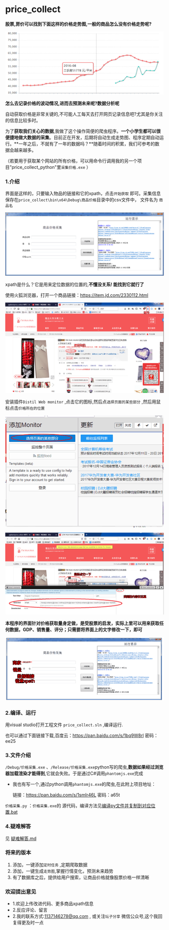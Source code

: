 # price_collect

**股票,房价可以找到下面这样的价格走势图,一般的商品怎么没有价格走势呢?**

![sp180110_215154](a/sp180110_215154.png)

**怎么去记录价格的波动情况,进而去预测未来呢?数据分析呢**  

自动获取价格是非常关键的,不可能人工每天去打开网页记录信息吧?尤其是你关注的信息比较多时。

为了**获取我们关心的数据**,我做了这个操作简便的爬虫程序。**一个小学生都可以很便捷地做大数据的采集**。目前正在开发，后期将自动生成走势图、程序定期自动运行。**一年之后，不就有了一年的数据吗？**随着时间的积累，我们可参考的数据会越来越多。

（若要用于获取某个网站的所有价格，可以用命令行调用我的另一个项目"price_collect_python"里`采集价格.exe` ）

### 1.介绍

界面是这样的，只要输入物品的链接和它的xpath，点击`开始获取` 即可。采集信息保存在`price_collect\bin\x64\Debug\商品价格`目录中的csv文件中， 文件名为 `商品名`

![1515499071282](a/1515499071282.gif)

xpath是什么？它是用来定位数据的位置的,**不懂没关系! 能找到它就行了** 

使用火狐浏览器，打开一个商品链接：https://item.jd.com/2330112.html

![sp180109_202158](a/sp180109_202158.gif)

安装插件`Distil Web monitor` ,点击它的图标,然后点`选择页面的某些部分` ,然后用鼠标点击`价格所在的位置` 

![sp180109_202358](a/sp180109_202358.gif)

![sp180109_202552](a/sp180109_202552.gif)

**本程序的界面针对价格获取量身定做，是受股票的启发，实际上里可以用来获取任何数据，GDP、销售量、评分；只需要将界面上的文字修改一下，即可**

![sp180110_010902](a/sp180110_010902.gif)

### 2.编译、运行

用visual studio打开工程文件	`price_collect.sln`   ,编译运行.

也可以通过下面链接下载,百度云：https://pan.baidu.com/s/1bq9W8rl 密码：ee25

### 3.文件介绍

`/Debug/价格采集.exe` 、`/Release/价格采集.exe`python写的爬虫,**数据如果经过浏览器加载渲染才能得到**,它就会失败。于是通过C#调用`phantomjs.exe`完成

- 我也有写一个,通过python调用`phantomjs.exe`的爬虫,在此附上项目地址：

  链接：https://pan.baidu.com/s/1smIr46L 密码：a65t

`价格采集.py` ：`价格采集.exe`的 源代码，编译方法见[编译py文件并复制到对应位置.bat](https://github.com/qqblack/price_collect/blob/master/编译py文件并复制到对应位置.bat) 

### 4.疑难解答

见 [疑难解答.md](https://github.com/qqblack/price_collect/blob/master/疑难解答.md) 

### 将来的版本

1. 添加，一键添加`定时任务` ,定期爬取数据
2. 添加，一键生成`走势图`,掌握行情变化，预测未来趋势
3. 有了数据库之后，提供给用户搜索，让商品价格就像股票价格一样清晰

### 欢迎提出意见

- 1.欢迎上传改进代码、更多商品xpath信息
- 2.反应评论、留言
- 2.我的联系方式:1137146278@qq.com , 或关注`坛子分享` 微信公众号,这个我回复得更及时一点